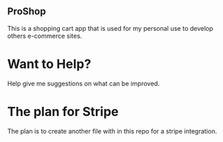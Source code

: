 ## ProShop
This is a shopping cart app that is used for my personal use to develop others e-commerce sites.

# Want to Help?
Help give me suggestions on what can be improved.

# The plan for Stripe
The plan is to create another file with in this repo for a stripe integration.
